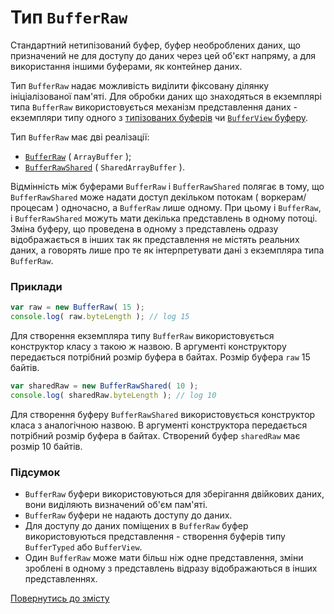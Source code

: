 # Тип <code>BufferRaw</code>

Стандартний нетипізований буфер, буфер необроблених даних, що призначений не для доступу до даних через цей об'єкт напряму, а для використання іншими буферами, як контейнер даних.

Тип `BufferRaw` надає можливість виділити фіксовану ділянку ініціалізованої пам'яті. Для обробки даних що знаходяться в екземплярі типа `BufferRaw` використовується механізм представлення даних - екземпляри типу одного з [типізованих буферів](./BufferTyped.md) чи [`BufferView` буферу](./BufferView.md).

Тип `BufferRaw` має дві реалізації:

- [`BufferRaw`](https://developer.mozilla.org/en-US/docs/Web/JavaScript/Reference/Global_Objects/ArrayBuffer) ( `ArrayBuffer` );
- [`BufferRawShared`](https://developer.mozilla.org/en-US/docs/Web/JavaScript/Reference/Global_Objects/SharedArrayBuffer) ( `SharedArrayBuffer` ).

Відмінність між буферами `BufferRaw` і `BufferRawShared` полягає в тому, що `BufferRawShared` може надати доступ декільком потокам ( воркерам/процесам ) одночасно, а `BufferRaw` лише одному. При цьому і `BufferRaw`, і `BufferRawShared` можуть мати декілька представлень в одному потоці. Зміна буферу, що проведена в одному з представлень одразу відображається в інших так як представлення не містять реальних даних, а говорять лише про те як інтерпретувати дані з екземпляра типа `BufferRaw`.

### Приклади

```js
var raw = new BufferRaw( 15 );
console.log( raw.byteLength ); // log 15
```

Для створення екземпляра типу `BufferRaw` використовується конструктор класу з такою ж назвою. В аргументі конструктору передається потрібний розмір буфера в байтах. Розмір буфера `raw` 15 байтів.

```js
var sharedRaw = new BufferRawShared( 10 );
console.log( sharedRaw.byteLength ); // log 10
```

Для створення буферу `BufferRawShared` використовується конструктор класа з аналогічною назвою. В аргументі конструктора передається потрібний розмір буфера в байтах. Створений буфер `sharedRaw` має розмір 10 байтів.

### Підсумок

- `BufferRaw` буфери використовуються для зберігання двійкових даних, вони виділяють визначений об'єм пам'яті.
- `BufferRaw` буфери не надають доступу до даних.
- Для доступу до даних поміщених в `BufferRaw` буфер використовуються представлення - створення буферів типу `BufferTyped` або `BufferView`.
- Один `BufferRaw` може мати більш ніж одне представлення, зміни зроблені в одному з представлень відразу відображаються в інших представленнях.

[Повернутись до змісту](../README.md#Концепції)
